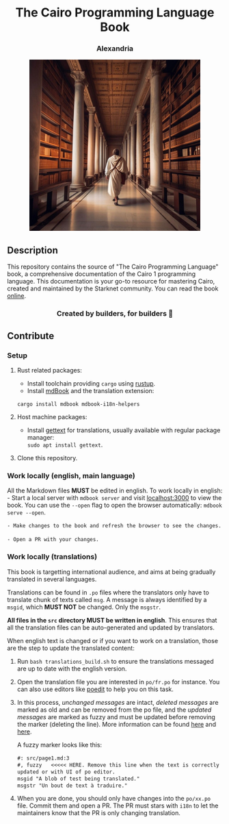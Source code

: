 <div align="center">
  <h1>The Cairo Programming Language Book</h1>
  <h3> Alexandria </h3>
  <img src="assets/alexandria.jpg" height="400" width="400">
</div>

## Description

This repository contains the source of "The Cairo Programming Language" book, a comprehensive documentation of the Cairo 1 programming language. This documentation is your go-to resource for mastering Cairo, created and maintained by the Starknet community. You can read the book [online](https://cairo-book.github.io/).

<div align="center">
  <h3> Created by builders, for builders 📜</h3>
</div>

## Contribute

### Setup

1. Rust related packages:
   - Install toolchain providing `cargo` using [rustup](https://rustup.rs/).
   - Install [mdBook](https://rust-lang.github.io/mdBook/guide/installation.html) and the translation extension:  
   ```
   cargo install mdbook mdbook-i18n-helpers
   ```
2. Host machine packages:
   - Install [gettext](https://www.gnu.org/software/gettext/) for translations, usually available with regular package manager:  
   `sudo apt install gettext`.
   
3. Clone this repository.

### Work locally (english, main language)

All the Markdown files **MUST** be edited in english. To work locally in english:
    - Start a local server with `mdbook server` and visit [localhost:3000](http://localhost:3000) to view the book.
    You can use the `--open` flag to open the browser automatically: `mdbook serve --open`.
    
    - Make changes to the book and refresh the browser to see the changes.
    
    - Open a PR with your changes.

### Work locally (translations)

This book is targetting international audience, and aims at being gradually translated in several languages.

Translations can be found in `.po` files where the translators only have to translate chunk of texts called `msg`. A message is always identified by a `msgid`, which **MUST NOT** be changed. Only the `msgstr`.

**All files in the `src` directory MUST be written in english**. This ensures that all the translation files can be
auto-generated and updated by translators.

When english text is changed or if you want to work on a translation, those are the step to update the translated content:

1. Run `bash translations_build.sh` to ensure the translations messaged are up to date with the english version.

2. Open the translation file you are interested in `po/fr.po` for instance. You can also use editors like [poedit](https://poedit.net/) to help you on this task.

3. In this process, *unchanged messages* are intact, *deleted messages* are marked as old and can be removed from the po file, and the *updated messages* are marked as fuzzy and must be updated before removing the marker (deleting the line). More information can be found [here](https://en.wikipedia.org/wiki/Gettext) and [here](https://github.com/google/mdbook-i18n-helpers).

   A fuzzy marker looks like this:
   ```
   #: src/page1.md:3
   #, fuzzy   <<<<< HERE. Remove this line when the text is correctly updated or with UI of po editor.
   msgid "A blob of test being translated."
   msgstr "Un bout de text à traduire."
   ```

4. When you are done, you should only have changes into the `po/xx.po` file. Commit them and open a PR.
   The PR must stars with `i18n` to let the maintainers know that the PR is only changing translation.
